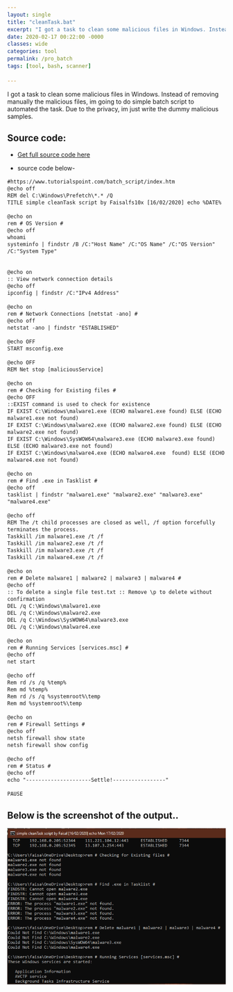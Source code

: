 ```yaml
---
layout: single
title: "cleanTask.bat"
excerpt: "I got a task to clean some malicious files in Windows. Instead of removing manually the malicious files, im going to do simple batch script to automated the task. Due to the privacy, im just write the dummy malicious samples."
date: 2020-02-17 00:22:00 -0000
classes: wide
categories: tool
permalink: /pro_batch
tags: [tool, bash, scanner]

---
```


I got a task to clean some malicious files in Windows. Instead of removing manually the malicious files, im going to do simple batch script to automated the task. Due to the privacy, im just write the dummy malicious samples.

## Source code:
- [Get full source code here](https://github.com/faisalfs10x/cleanTask.bat/blob/master/cleanTask.bat)

-    source code below-

    #https://www.tutorialspoint.com/batch_script/index.htm
    @echo off
    REM del C:\Windows\Prefetch\*.* /Q
    TITLE simple cleanTask script by Faisalfs10x [16/02/2020] echo %DATE%
    
    @echo on 
    rem # OS Version #
    @echo off
    whoami
    systeminfo | findstr /B /C:"Host Name" /C:"OS Name" /C:"OS Version" /C:"System Type"
    
    
    @echo on
    :: View network connection details
    @echo off
    ipconfig | findstr /C:"IPv4 Address"
    
    @echo on 
    rem # Network Connections [netstat -ano] #
    @echo off
    netstat -ano | findstr "ESTABLISHED"
    
    @echo OFF
    START msconfig.exe
    
    @echo OFF
    REM Net stop [maliciousService]
    
    @echo on 
    rem # Checking for Existing files #
    @echo OFF
    ::EXIST command is used to check for existence
    IF EXIST C:\Windows\malware1.exe (ECHO malware1.exe found) ELSE (ECHO malware1.exe not found)
    IF EXIST C:\Windows\malware2.exe (ECHO malware2.exe found) ELSE (ECHO malware2.exe not found)
    IF EXIST C:\Windows\SysWOW64\malware3.exe (ECHO malware3.exe found) ELSE (ECHO malware3.exe not found)
    IF EXIST C:\Windows\malware4.exe (ECHO malware4.exe  found) ELSE (ECHO malware4.exe not found)
    
    @echo on 
    rem # Find .exe in Tasklist #
    @echo off
    tasklist | findstr "malware1.exe" "malware2.exe" "malware3.exe" "malware4.exe"
    
    @echo off
    REM The /t child processes are closed as well, /f option forcefully terminates the process.
    Taskkill /im malware1.exe /t /f
    Taskkill /im malware2.exe /t /f
    Taskkill /im malware3.exe /t /f
    Taskkill /im malware4.exe /t /f
    
    @echo on 
    rem # Delete malware1 | malware2 | malware3 | malware4 #
    @echo off
    :: To delete a single file test.txt :: Remove \p to delete without confirmation
    DEL /q C:\Windows\malware1.exe
    DEL /q C:\Windows\malware2.exe
    DEL /q C:\Windows\SysWOW64\malware3.exe
    DEL /q C:\Windows\malware4.exe
    
    @echo on 
    rem # Running Services [services.msc] #
    @echo off
    net start
    
    @echo off
    Rem rd /s /q %temp%
    Rem md %temp%
    Rem rd /s /q %systemroot%\temp
    Rem md %systemroot%\temp
    
    @echo on 
    rem # Firewall Settings #
    @echo off
    netsh firewall show state 
    netsh firewall show config 
    
    @echo off
    rem # Status # 
    @echo off
    echo "---------------------Settle!-----------------"
    
    PAUSE


## Below is the screenshot of the output..
![alt text](https://raw.githubusercontent.com/faisalfs10x/cleanTask.bat/master/screenshot.PNG)
